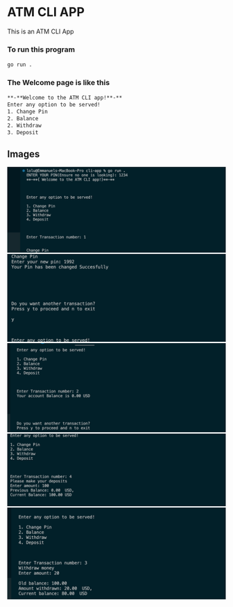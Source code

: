 # ATM CLI APP


This is an ATM CLI App

### To run this program

```bash
go run .
```

### The Welcome page is like this
```
**-**Welcome to the ATM CLI app!**-**
Enter any option to be served!
1. Change Pin
2. Balance
2. Withdraw
3. Deposit
```
## Images
![image](https://github.com/lolupapi/atm-cli-app-altsch-task3/blob/master/img/img1.png)
![image](https://github.com/lolupapi/atm-cli-app-altsch-task3/blob/master/img/img2.png)
![image](https://github.com/lolupapi/atm-cli-app-altsch-task3/blob/master/img/img3.png)
![image](https://github.com/lolupapi/atm-cli-app-altsch-task3/blob/master/img/img4.png)
![image](https://github.com/lolupapi/atm-cli-app-altsch-task3/blob/master/img/img5.png)